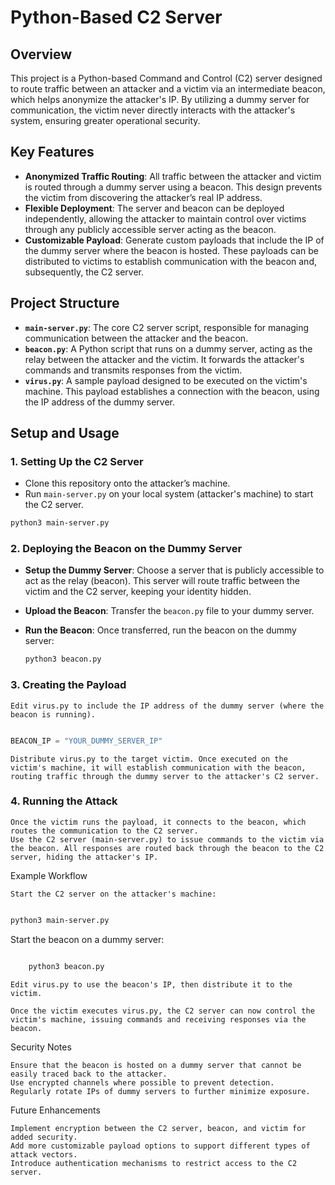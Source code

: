# Python-Based C2 Server

## Overview

This project is a Python-based Command and Control (C2) server designed to route traffic between an attacker and a victim via an intermediate beacon, which helps anonymize the attacker's IP. By utilizing a dummy server for communication, the victim never directly interacts with the attacker's system, ensuring greater operational security.

## Key Features

- **Anonymized Traffic Routing**: All traffic between the attacker and victim is routed through a dummy server using a beacon. This design prevents the victim from discovering the attacker’s real IP address.
- **Flexible Deployment**: The server and beacon can be deployed independently, allowing the attacker to maintain control over victims through any publicly accessible server acting as the beacon.
- **Customizable Payload**: Generate custom payloads that include the IP of the dummy server where the beacon is hosted. These payloads can be distributed to victims to establish communication with the beacon and, subsequently, the C2 server.

## Project Structure

- **`main-server.py`**: The core C2 server script, responsible for managing communication between the attacker and the beacon.
- **`beacon.py`**: A Python script that runs on a dummy server, acting as the relay between the attacker and the victim. It forwards the attacker's commands and transmits responses from the victim.
- **`virus.py`**: A sample payload designed to be executed on the victim's machine. This payload establishes a connection with the beacon, using the IP address of the dummy server.

## Setup and Usage

### 1. Setting Up the C2 Server
- Clone this repository onto the attacker’s machine.
- Run `main-server.py` on your local system (attacker's machine) to start the C2 server.

```bash
python3 main-server.py
```
### 2. Deploying the Beacon on the Dummy Server

- **Setup the Dummy Server**: Choose a server that is publicly accessible to act as the relay (beacon). This server will route traffic between the victim and the C2 server, keeping your identity hidden.
- **Upload the Beacon**: Transfer the `beacon.py` file to your dummy server.
- **Run the Beacon**: Once transferred, run the beacon on the dummy server:

  ```bash
  python3 beacon.py
  ```
### 3. Creating the Payload

    Edit virus.py to include the IP address of the dummy server (where the beacon is running).

```python

BEACON_IP = "YOUR_DUMMY_SERVER_IP"
```
    Distribute virus.py to the target victim. Once executed on the victim's machine, it will establish communication with the beacon, routing traffic through the dummy server to the attacker's C2 server.

### 4. Running the Attack

    Once the victim runs the payload, it connects to the beacon, which routes the communication to the C2 server.
    Use the C2 server (main-server.py) to issue commands to the victim via the beacon. All responses are routed back through the beacon to the C2 server, hiding the attacker's IP.

Example Workflow

    Start the C2 server on the attacker's machine:

   ``` bash

python3 main-server.py
  ```
Start the beacon on a dummy server:

```bash

    python3 beacon.py
```
    Edit virus.py to use the beacon's IP, then distribute it to the victim.

    Once the victim executes virus.py, the C2 server can now control the victim's machine, issuing commands and receiving responses via the beacon.

Security Notes

    Ensure that the beacon is hosted on a dummy server that cannot be easily traced back to the attacker.
    Use encrypted channels where possible to prevent detection.
    Regularly rotate IPs of dummy servers to further minimize exposure.

Future Enhancements

    Implement encryption between the C2 server, beacon, and victim for added security.
    Add more customizable payload options to support different types of attack vectors.
    Introduce authentication mechanisms to restrict access to the C2 server.
